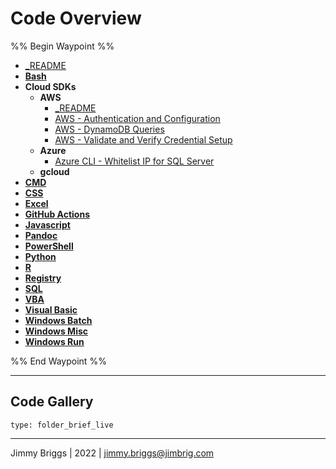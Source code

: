 # Code Overview

%% Begin Waypoint %%

* [\_README](PowerShell/_README.md)
* **[Bash](Bash/Bash.md)**
* **Cloud SDKs**
  * **AWS**
    * [\_README](PowerShell/_README.md)
    * [AWS - Authentication and Configuration](Cloud%20SDKs/AWS/AWS%20-%20Authentication%20and%20Configuration.md)
    * [AWS - DynamoDB Queries](Cloud%20SDKs/AWS/AWS%20-%20DynamoDB%20Queries.md)
    * [AWS - Validate and Verify Credential Setup](Cloud%20SDKs/AWS/AWS%20-%20Validate%20and%20Verify%20Credential%20Setup.md)
  * **Azure**
    * [Azure CLI - Whitelist IP for SQL Server](Cloud%20SDKs/Azure/Azure%20CLI%20-%20Whitelist%20IP%20for%20SQL%20Server.md)
  * **gcloud**
* **[CMD](CMD/CMD.md)**
* **[CSS](CSS/CSS.md)**
* **[Excel](Excel/Excel.md)**
* **[GitHub Actions](GitHub%20Actions/GitHub%20Actions.md)**
* **[Javascript](Javascript/Javascript.md)**
* **[Pandoc](Pandoc/Pandoc.md)**
* **[PowerShell](PowerShell/PowerShell.md)**
* **[Python](Python/Python.md)**
* **[R](R/R.md)**
* **[Registry](Registry/Registry.md)**
* **[SQL](SQL/SQL.md)**
* **[VBA](VBA/VBA.md)**
* **[Visual Basic](Visual%20Basic/Visual%20Basic.md)**
* **[Windows Batch](Windows%20Batch/Windows%20Batch.md)**
* **[Windows Misc](Windows%20Misc/Windows%20Misc.md)**
* **[Windows Run](Windows%20Run/Windows%20Run.md)**

%% End Waypoint %%

---

## Code Gallery

````ccard
type: folder_brief_live
````

---

Jimmy Briggs | 2022 | <jimmy.briggs@jimbrig.com>
